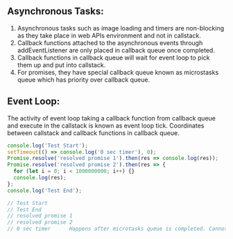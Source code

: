 ## Asynchronous Tasks:
1) Asynchronous tasks such as image loading and timers are non-blocking as they take place in web APIs environment and not in callstack.
2) Callback functions attached to the asynchronous events through addEventListener are only placed in callback queue once completed.
3) Callback functions in callback queue will wait for event loop to pick them up and put into callstack. 
4) For promises, they have special callback queue known as microstasks queue which has priority over callback queue.

## Event Loop:
The activity of event loop taking a callback function from callback queue and execute in the callstack is known as event loop tick. Coordinates between callstack and callback functions in callback queue. 
```javascript
console.log('Test Start');
setTimeout(() => console.log('0 sec timer'), 0);
Promise.resolve('resolved promise 1').then(res => console.log(res));
Promise.resolve('resolved promise 2').then(res => {
  for (let i = 0; i < 1000000000; i++) {}
  console.log(res);
};
console.log('Test End');

// Test Start
// Test End
// resolved promise 1
// resolved promise 2
// 0 sec timer      Happens after microtasks queue is completed. Cannot do high precision tasks with Javascript timers.
```

